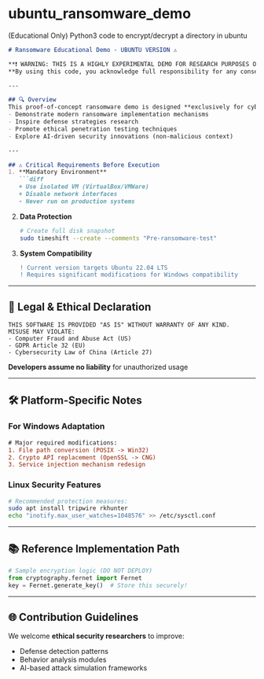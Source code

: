# ubuntu_ransomware_demo
(Educational Only) Python3 code to encrypt/decrypt a directory in ubuntu




```markdown
# Ransomware Educational Demo - UBUNTU VERSION ⚠️

**❗ WARNING: THIS IS A HIGHLY EXPERIMENTAL DEMO FOR RESEARCH PURPOSES ONLY**  
**By using this code, you acknowledge full responsibility for any consequences** 

---

## 🔍 Overview
This proof-of-concept ransomware demo is designed **exclusively for cybersecurity education**, aiming to:
- Demonstrate modern ransomware implementation mechanisms
- Inspire defense strategies research 
- Promote ethical penetration testing techniques 
- Explore AI-driven security innovations (non-malicious context) 

---

## ⚠️ Critical Requirements Before Execution
1. **Mandatory Environment**  
   ```diff
   + Use isolated VM (VirtualBox/VMWare) 
   + Disable network interfaces
   - Never run on production systems 
   ```

2. **Data Protection**  
   ```bash
   # Create full disk snapshot
   sudo timeshift --create --comments "Pre-ransomware-test"
   ```

3. **System Compatibility**  
   ```diff
   ! Current version targets Ubuntu 22.04 LTS
   ! Requires significant modifications for Windows compatibility 
   ```

---

## 📜 Legal & Ethical Declaration
```text
THIS SOFTWARE IS PROVIDED "AS IS" WITHOUT WARRANTY OF ANY KIND. 
MISUSE MAY VIOLATE:
- Computer Fraud and Abuse Act (US)
- GDPR Article 32 (EU)
- Cybersecurity Law of China (Article 27)
```
**Developers assume no liability** for unauthorized usage 

---

## 🛠️ Platform-Specific Notes
### For Windows Adaptation
```diff
# Major required modifications:
1. File path conversion (POSIX -> Win32)
2. Crypto API replacement (OpenSSL -> CNG)
3. Service injection mechanism redesign 
```

### Linux Security Features
```bash
# Recommended protection measures:
sudo apt install tripwire rkhunter
echo "inotify.max_user_watches=1048576" >> /etc/sysctl.conf
```

---

## 📚 Reference Implementation Path
```python
# Sample encryption logic (DO NOT DEPLOY)
from cryptography.fernet import Fernet
key = Fernet.generate_key()  # Store this securely!
```

---

## 🌐 Contribution Guidelines
We welcome **ethical security researchers** to improve:
- Defense detection patterns
- Behavior analysis modules
- AI-based attack simulation frameworks 

